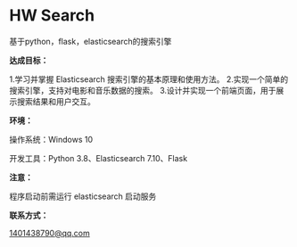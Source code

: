 # **HW Search**

基于python，flask，elasticsearch的搜索引擎

**达成目标：**

1.学习并掌握 Elasticsearch 搜索引擎的基本原理和使用方法。
2.实现一个简单的搜索引擎，支持对电影和音乐数据的搜索。
3.设计并实现一个前端页面，用于展示搜索结果和用户交互。

**环境：**

操作系统：Windows 10

开发工具：Python 3.8、Elasticsearch 7.10、Flask

**注意：**

程序启动前需运行 elasticsearch 启动服务

**联系方式：**

1401438790@qq.com
